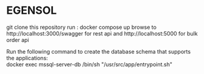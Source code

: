 # EGENSOL
git clone this repository
run : docker compose up
browse to http://localhost:3000/swagger for rest api and http://localhost:5000 for bulk order api

Run the following command to create the database schema that supports the applications:   
docker exec mssql-server-db /bin/sh "/usr/src/app/entrypoint.sh"
